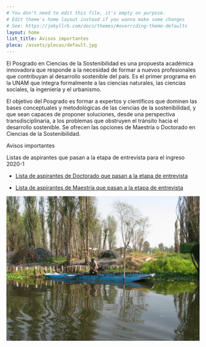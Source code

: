 ```yaml
---
# You don't need to edit this file, it's empty on purpose.
# Edit theme's home layout instead if you wanna make some changes
# See: https://jekyllrb.com/docs/themes/#overriding-theme-defaults
layout: home
list_title: Avisos importantes
pleca: /assets/plecas/default.jpg
---
```


El Posgrado en Ciencias de la Sostenibilidad es una propuesta
académica innovadora que responde a la necesidad de formar a nuevos
profesionales que contribuyan al desarrollo sostenible del país. Es el
primer programa en la UNAM que integra formalmente a las ciencias
naturales, las ciencias sociales, la ingeniería y el urbanismo.
 

El objetivo del Posgrado es formar a expertos y científicos que
dominen las bases conceptuales y metodológicas de las ciencias de la
sostenibilidad, y que sean capaces de proponer soluciones, desde una
perspectiva transdisciplinaria, a los problemas que obstruyen el
tránsito hacia el desarrollo sostenible. Se ofrecen las opciones de
Maestría o Doctorado en Ciencias de la Sostenibilidad.

Avisos importantes

Listas de aspirantes que pasan a la etapa de entrevista para el ingreso 2020-1

- [Lista de aspirantes de Doctorado que pasan a la etapa de entrevista](/assets/docs/Lista_aspirantes_D_entrevista_2020_1.pdf)

- [Lista de aspirantes de Maestría que pasan a la etapa de entrevista](/assets/docs/Lista_aspirantes_M_entrevista_2020_1.pdf)

![sistema de siembra en Xochimilco](/assets/xochi_sistema_sembrado.jpg)
